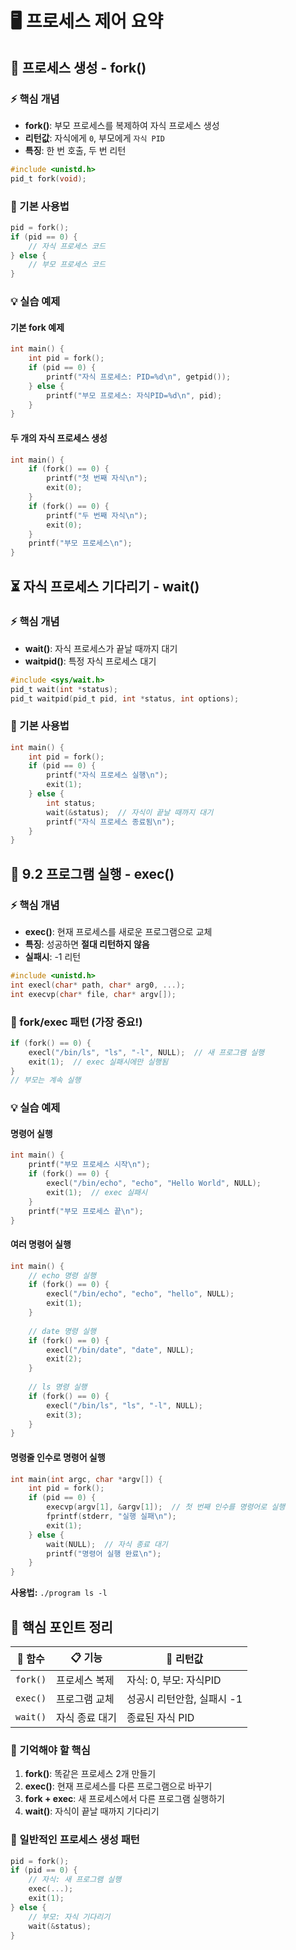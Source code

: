 # 🖥️ 프로세스 제어 요약

## 🔄 프로세스 생성 - fork()

### ⚡ 핵심 개념
- **fork()**: 부모 프로세스를 복제하여 자식 프로세스 생성
- **리턴값**: 자식에게 `0`, 부모에게 `자식 PID`
- **특징**: 한 번 호출, 두 번 리턴

```c
#include <unistd.h>
pid_t fork(void);
```

### 📝 기본 사용법
```c
pid = fork();
if (pid == 0) {
    // 자식 프로세스 코드
} else {
    // 부모 프로세스 코드
}
```

### 💡 실습 예제

#### 기본 fork 예제
```c
int main() {
    int pid = fork();
    if (pid == 0) {
        printf("자식 프로세스: PID=%d\n", getpid());
    } else {
        printf("부모 프로세스: 자식PID=%d\n", pid);
    }
}
```

#### 두 개의 자식 프로세스 생성
```c
int main() {
    if (fork() == 0) {
        printf("첫 번째 자식\n");
        exit(0);
    }
    if (fork() == 0) {
        printf("두 번째 자식\n");
        exit(0);
    }
    printf("부모 프로세스\n");
}
```

## ⏳ 자식 프로세스 기다리기 - wait()

### ⚡ 핵심 개념
- **wait()**: 자식 프로세스가 끝날 때까지 대기
- **waitpid()**: 특정 자식 프로세스 대기

```c
#include <sys/wait.h>
pid_t wait(int *status);
pid_t waitpid(pid_t pid, int *status, int options);
```

### 📝 기본 사용법
```c
int main() {
    int pid = fork();
    if (pid == 0) {
        printf("자식 프로세스 실행\n");
        exit(1);
    } else {
        int status;
        wait(&status);  // 자식이 끝날 때까지 대기
        printf("자식 프로세스 종료됨\n");
    }
}
```

## 🚀 9.2 프로그램 실행 - exec()

### ⚡ 핵심 개념
- **exec()**: 현재 프로세스를 새로운 프로그램으로 교체
- **특징**: 성공하면 **절대 리턴하지 않음**
- **실패시**: -1 리턴

```c
#include <unistd.h>
int execl(char* path, char* arg0, ...);
int execvp(char* file, char* argv[]);
```

### 🔗 fork/exec 패턴 (가장 중요!)
```c
if (fork() == 0) {
    execl("/bin/ls", "ls", "-l", NULL);  // 새 프로그램 실행
    exit(1);  // exec 실패시에만 실행됨
}
// 부모는 계속 실행
```

### 💡 실습 예제

#### 명령어 실행
```c
int main() {
    printf("부모 프로세스 시작\n");
    if (fork() == 0) {
        execl("/bin/echo", "echo", "Hello World", NULL);
        exit(1);  // exec 실패시
    }
    printf("부모 프로세스 끝\n");
}
```

#### 여러 명령어 실행
```c
int main() {
    // echo 명령 실행
    if (fork() == 0) {
        execl("/bin/echo", "echo", "hello", NULL);
        exit(1);
    }
    
    // date 명령 실행  
    if (fork() == 0) {
        execl("/bin/date", "date", NULL);
        exit(2);
    }
    
    // ls 명령 실행
    if (fork() == 0) {
        execl("/bin/ls", "ls", "-l", NULL);
        exit(3);
    }
}
```

#### 명령줄 인수로 명령어 실행
```c
int main(int argc, char *argv[]) {
    int pid = fork();
    if (pid == 0) {
        execvp(argv[1], &argv[1]);  // 첫 번째 인수를 명령어로 실행
        fprintf(stderr, "실행 실패\n");
        exit(1);
    } else {
        wait(NULL);  // 자식 종료 대기
        printf("명령어 실행 완료\n");
    }
}
```

**사용법:** `./program ls -l`

## 🎯 핵심 포인트 정리

| 🔧 함수 | 📋 기능 | 🔄 리턴값 |
|---------|---------|----------|
| `fork()` | 프로세스 복제 | 자식: 0, 부모: 자식PID |
| `exec()` | 프로그램 교체 | 성공시 리턴안함, 실패시 -1 |
| `wait()` | 자식 종료 대기 | 종료된 자식 PID |

### 🧠 기억해야 할 핵심
1. **fork()**: 똑같은 프로세스 2개 만들기
2. **exec()**: 현재 프로세스를 다른 프로그램으로 바꾸기  
3. **fork + exec**: 새 프로세스에서 다른 프로그램 실행하기
4. **wait()**: 자식이 끝날 때까지 기다리기

### 🔄 일반적인 프로세스 생성 패턴
```c
pid = fork();
if (pid == 0) {
    // 자식: 새 프로그램 실행
    exec(...);
    exit(1);
} else {
    // 부모: 자식 기다리기
    wait(&status);
}
```

